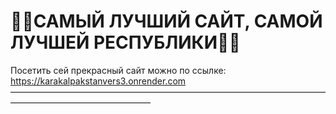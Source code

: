 # 🐫✨САМЫЙ ЛУЧШИЙ САЙТ, САМОЙ ЛУЧШЕЙ РЕСПУБЛИКИ🐫✨
Посетить сей прекрасный сайт можно по ссылке: https://karakalpakstanvers3.onrender.com
————————————————————————————————————————————————————
